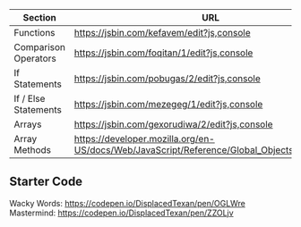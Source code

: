 | Section              | URL                                                                                           |
| -------------------- | --------------------------------------------------------------------------------------------- |
| Functions            | https://jsbin.com/kefavem/edit?js,console                                                     |
| Comparison Operators | https://jsbin.com/foqitan/1/edit?js,console                                                   |
| If Statements        | https://jsbin.com/pobugas/2/edit?js,console                                                   |
| If / Else Statements | https://jsbin.com/mezegeg/1/edit?js,console                                                   |
| Arrays               | https://jsbin.com/gexorudiwa/2/edit?js,console                                                |
| Array Methods        | https://developer.mozilla.org/en-US/docs/Web/JavaScript/Reference/Global_Objects/Array/splice |

## Starter Code

Wacky Words: https://codepen.io/DisplacedTexan/pen/OGLWre \
Mastermind: https://codepen.io/DisplacedTexan/pen/ZZOLjv
